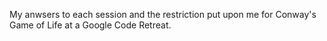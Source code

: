 My anwsers to each session and the restriction put upon me for Conway's Game of Life at a Google Code Retreat.
